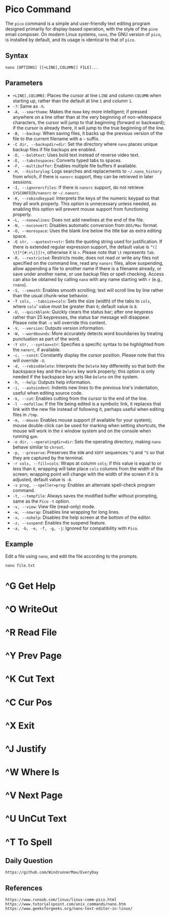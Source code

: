 # Pico Command

The `pico` command is a simple and user-friendly text editing program designed primarily for display-based operation, with the style of the `pine` email composer. On modern Linux systems, `nano`, the GNU version of `pico`, is installed by default, and its usage is identical to that of `pico`.

## Syntax

```
nano [OPTIONS] [[+LINE[,COLUMN]] FILE]...
```

## Parameters
* `+LINE[,COLUMN]`: Places the cursor at line `LINE` and column `COLUMN` when starting up, rather than the default at line `1` and column `1`.
* `-?`: Same as `-h`.
* `-A, --smarthome`: Makes the `Home` key more intelligent; if pressed anywhere on a line other than at the very beginning of non-whitespace characters, the cursor will jump to that beginning (forward or backward); if the cursor is already there, it will jump to the true beginning of the line.
* `-B, --backup`: When saving files, it backs up the previous version of the file to the current filename with a `~` suffix.
* `-C dir, --backupdir=dir`: Set the directory where `nano` places unique backup files if file backups are enabled.
* `-D, --boldtext`: Uses bold text instead of reverse video text.
* `-E, --tabstospaces`: Converts typed tabs to spaces.
* `-F, --multibuffer`: Enables multiple file buffers if available.
* `-H, --historylog`: Logs searches and replacements to `~/.nano_history` from which, if there is `nanorc` support, they can be retrieved in later sessions.
* `-I, --ignorercfiles`: If there is `nanorc` support, do not retrieve `SYSCONFDIR/nanorc` or `~/.nanorc`.
* `-K, --rebindkeypad`: Interprets the keys of the numeric keypad so that they all work properly. This option is unnecessary unless needed, as enabling this option will prevent mouse support from functioning properly.
* `-L, --nonewlines`: Does not add newlines at the end of the file.
* `-N, --noconvert`: Disables automatic conversion from `DOS/Mac` format.
* `-O, --morespace`: Uses the blank line below the title bar as extra editing space.
* `-Q str, --quotestr=str`: Sets the quoting string used for justification. If there is extended regular expression support, the default value is `^([ \t]*[#:>\|}])+`, otherwise it is `>`. Please note that `\t` represents `Tab`.
* `-R, --restricted`: Restricts mode; does not read or write any files not specified on the command line, read any `nanorc` files, allow suspending, allow appending a file to another name if there is a filename already, or save under another name, or use backup files or spell checking. Access can also be obtained by calling `nano` with any name starting with `r` (e.g., `rnano`).
* `-S, --smooth`: Enables smooth scrolling; text will scroll line by line rather than the usual chunk-wise behavior.
* `-T cols, --tabsize=cols`: Sets the size (width) of the tabs to `cols`, where `cols`' value must be greater than `0`; default value is `8`.
* `-U, --quickblank`: Quickly clears the status bar; after one keypress rather than 25 keypresses, the status bar message will disappear. Please note that `-c` will override this content.
* `-V, --version`: Outputs version information.
* `-W, --wordbounds`: More accurately detects word boundaries by treating punctuation as part of the word.
* `-Y str, --syntax=str`: Specifies a specific syntax to be highlighted from the `nanorc`, if available.
* `-c, --const`: Constantly display the cursor position. Please note that this will override `-U`.
* `-d, --rebinddelete`: Interprets the `Delete` key differently so that both the backspace key and the `Delete` key work properly; this option is only needed if the backspace key acts like `Delete` on the system.
* `-h, --help`: Outputs help information.
* `-i, --autoindent`: Indents new lines to the previous line's indentation, useful when editing source code.
* `-k, --cut`: Enables cutting from the cursor to the end of the line.
* `-l --nofollow`: If the file being edited is a symbolic link, it replaces that link with the new file instead of following it, perhaps useful when editing files in `/tmp`.
* `-m, --mouse`: Enables mouse support (if available for your system); mouse double-click can be used for marking when setting shortcuts, the mouse will work in the `X` window system and on the console when running `gpm`.
* `-o dir, --operatingdir=dir`: Sets the operating directory, making `nano` behave similar to `chroot`.
* `-p, --preserve`: Preserves the `XON` and `XOFF` sequences `^Q` and `^S` so that they are captured by the terminal.
* `-r cols, --fill=cols`: Wraps at column `cols`; if this value is equal to or less than `0`, wrapping will take place `cols` columns from the width of the screen; wrapping point will change with the width of the screen if it is adjusted, default value is `-8`.
* `-s prog, --speller=prog`: Enables an alternate spell-check program command.
* `-t, --tempfile`: Always saves the modified buffer without prompting, same as the `Pico` `-t` option.
* `-v, --view`: View file (read-only) mode.
* `-w, --nowrap`: Disables line wrapping for long lines.
* `-x, --nohelp`: Disables the help screen at the bottom of the editor.
* `-z, --suspend`: Enables the suspend feature.
* `-a, -b, -e, -f, -g, -j`: Ignored for compatibility with `Pico`.

## Example
Edit a file using `nano`, and edit the file according to the prompts.

```shell
nano file.txt

```
# ^G Get Help
# ^O WriteOut
# ^R Read File
# ^Y Prev Page
# ^K Cut Text
# ^C Cur Pos
# ^X Exit
# ^J Justify
# ^W Where Is
# ^V Next Page
# ^U UnCut Text
# ^T To Spell


## Daily Question

```
https://github.com/WindrunnerMax/EveryDay
```

## References

```
https://www.runoob.com/linux/linux-comm-pico.html
https://www.tutorialspoint.com/unix_commands/nano.htm
https://www.geeksforgeeks.org/nano-text-editor-in-linux/
```
